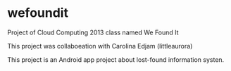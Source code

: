 # wefoundit
Project of Cloud Computing 2013 class named We Found It

This project was collaboeation with Carolina Edjam (littleaurora)

This project is an Android app project about lost-found information systen.
